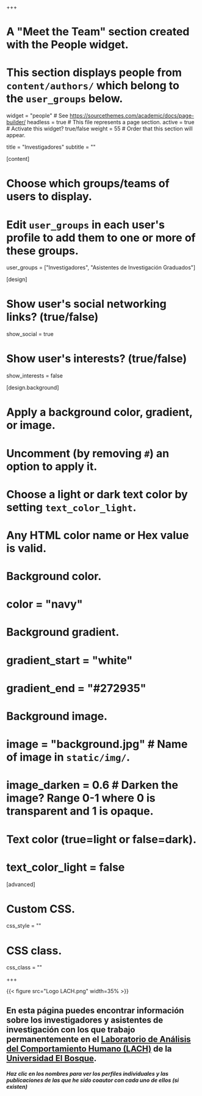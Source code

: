 +++
# A "Meet the Team" section created with the People widget.
# This section displays people from `content/authors/` which belong to the `user_groups` below.

widget = "people"  # See https://sourcethemes.com/academic/docs/page-builder/
headless = true  # This file represents a page section.
active = true  # Activate this widget? true/false
weight = 55  # Order that this section will appear.

title = "Investigadores"
subtitle = ""

[content]
  # Choose which groups/teams of users to display.
  #   Edit `user_groups` in each user's profile to add them to one or more of these groups.
  user_groups = ["Investigadores",
                 "Asistentes de Investigación Graduados"]

[design]
  # Show user's social networking links? (true/false)
  show_social = true

  # Show user's interests? (true/false)
  show_interests = false

[design.background]
  # Apply a background color, gradient, or image.
  #   Uncomment (by removing `#`) an option to apply it.
  #   Choose a light or dark text color by setting `text_color_light`.
  #   Any HTML color name or Hex value is valid.

  # Background color.
  # color = "navy"

  # Background gradient.
  # gradient_start = "white"
  # gradient_end = "#272935"

  # Background image.
  # image = "background.jpg"  # Name of image in `static/img/`.
  # image_darken = 0.6  # Darken the image? Range 0-1 where 0 is transparent and 1 is opaque.

  # Text color (true=light or false=dark).
  # text_color_light = false  

[advanced]
 # Custom CSS.
 css_style = ""

 # CSS class.
 css_class = ""

+++

{{< figure src="Logo LACH.png" width=35% >}}

## En esta página puedes encontrar información sobre los investigadores y asistentes de investigación con los que trabajo permanentemente en el [Laboratorio de Análisis del Comportamiento Humano (LACH)](https://www.psicologia.unbosque.edu.co/lach) de la [Universidad El Bosque](https://www.uelbosque.edu.co/).

#### *Haz clic en los nombres para ver los perfiles individuales y las publicaciones de las que he sido coautor con cada uno de ellos (si existen)*

<i class="fas fa-chevron-down"></i>
